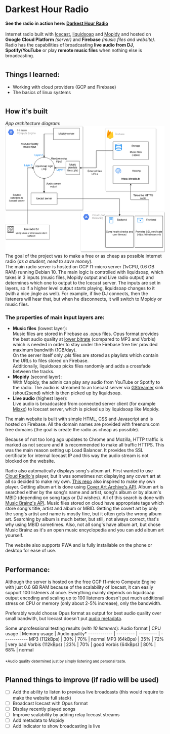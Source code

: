 # Darkest Hour Radio
**See the radio in action here: [Darkest Hour Radio](https://dhradio.tk)**<br><br>
Internet radio built with [Icecast](https://icecast.org), [liquidsoap](https://www.liquidsoap.info) and [Mopidy](https://mopidy.com) and hosted on **Google Cloud Platform** _(server)_ and **Firebase** _(music files and website)_. Radio has the capabilities of broadcasting **live audio from DJ**, **Spotify/YouTube** or play **remote music files** when nothing else is broadcasting.

#
## Things I learned:
- Working with cloud providers (GCP and Firebase)
- The basics of linux systems

#
## How it's built
_App architecture diagram:_<br>
![Radio architecture](DHR_architecture.png)<br>
The goal of the project was to make a free or as cheap as possible internet radio (_as a student, need to save money_).<br>
The main radio server is hosted on GCP f1-micro server (1vCPU, 0.6 GB RAM) running Debian 10. The main logic is controlled with liquidsoap, which takes in 3 inputs (music files, Mopidy output and Live radio output) and determines which one to output to the Icecast server. The inputs are set in layers, so if a higher level output starts playing, liquidsoap changes to it (with a nice jingle as well). For example, if live DJ connects, then the listeners will hear that, but when he disconnects, it will switch to Mopidy or music files.<br>
### The properties of main input layers are:
- **Music files** (lowest layer):<br>
Music files are stored in Firebase as .opus files. Opus format provides the best audio quality at [lower bitrate](http://listening-test.coresv.net/results.htm) (compared to MP3 and Vorbis) which is needed in order to stay under the Firebase free tier provided maximum bandwith (1GB/day).<br>
On the server itself only .pls files are stored as playlists which contain the URLs to files stored on Firebase.<br>
Additionally, liquidsoap picks files randomly and adds a crossfade between the tracks.
- **Mopidy** (second layer):<br>
With Mopidy, the admin can play any audio from YouTube or Spotify to the radio. The audio is streamed to an Icecast server via [GStreamer](https://gstreamer.freedesktop.org) sink (shout2send) which is then picked up by liquidsoap.
- **Live audio** (highest layer):<br>
Live audio is broadcasted from connected server client (for example [Mixxx](https://mixxx.org)) to Icecast server, which is picked up by liquidsoap like Mopidy.

The main website is built with simple HTML, CSS and Javascript and is hosted on Firebase. All the domain names are provided with freenom.com free domains (the goal is create the radio as cheap as possible).

Because of not too long ago updates to Chrome and Mozilla, HTTP traffic is marked as not secure and it is recommended to make all traffic HTTPS. This was the main reason setting up Load Balancer. It provides the SSL certificate for internal Icecast IP and this way the audio stream is not blocked on the website.

Radio also automatically displays song's album art. First wanted to use [Cloud Radio's](https://www.cloudrad.io) player, but it was sometimes not displaying any covert art at all so decided to make my own. [This repo](https://github.com/MrLemur/bottle-radio) also inspired to make my own player. Getting album art is done using [Cover Art Archive's API](https://coverartarchive.org). Album art is searched either by the song's name and artist, song's album or by album's MBID (depending on song tags or DJ wishes). All of this search is done with [Music Brainz's API](https://musicbrainz.org). Music files stored on cloud have appropriate tags which store song's title, artist and album or MBID. Getting the covert art by only the song's artist and name is mostly fine, but it often gets the wrong album art. Searching by album is much better, but still, not always correct, that's why using MBID sometimes. Also, not all song's have album art, but chose Music Brainz as it's an open music encyclopedia and you can add album art yourself.

The website also supports PWA and is fully installable on the phone or desktop for ease of use.

#
## Performance:
Although the server is hosted on the free GCP f1-micro Compute Engine with just 0.6 GB RAM because of the scalability of Icecast, it can easily support 100 listeners at once. Everything mainly depends on liquidsoap output encoding and scaling up to 100 listeners doesn't put much additional stress on CPU or memory (only about 2-5% increase), only the bandwidth.

Preferably would choose Opus format as output for best audio quality over small bandwith, but Icecast doesn't put [audio metadata](http://lists.xiph.org/pipermail/icecast-dev/2017-July/002628.html).

Some unprofessional testing results (_with 10 listeners_):
Audio format | CPU usage | Memory usage | Audio quality*
------------ | --------- | --------- | ------------
MP3 (112kBps) | 30% | 70% | normal
MP3 (64kBps) | 35% | 72% | very bad
Vorbis (112kBps) | 23% | 70% | good
Vorbis (64kBps) | 80% | 68% | normal

<sub>*Audio quality determined just by simply listening and personal taste.</sub>

# 
## Planned things to improve (if radio will be used)
- [ ] Add the ability to listen to previous live broadcasts (this would require to make the website full stack)
- [ ] Broadcast Icecast with Opus format
- [ ] Display recently played songs
- [ ] Improve scalability by adding relay Icecast streams
- [ ] Add metadata to Mopidy
- [ ] Add indicator to show broadcasting is live
